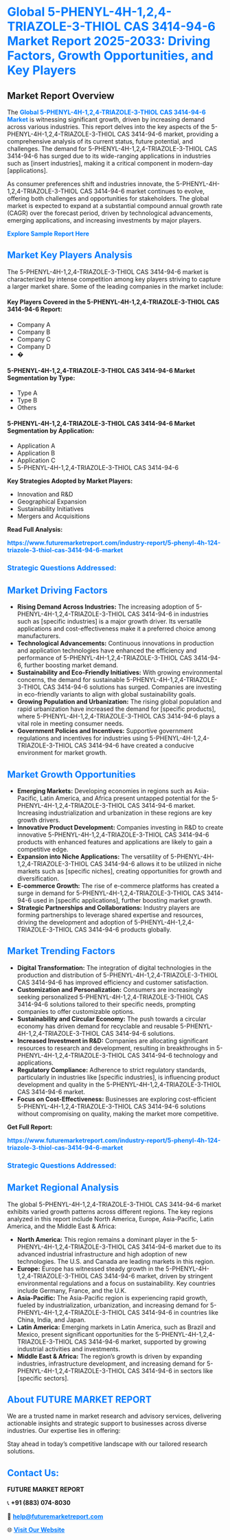 <h1 style="color: #007BFF;">Global 5-PHENYL-4H-1,2,4-TRIAZOLE-3-THIOL CAS 3414-94-6 Market Report 2025-2033: Driving Factors, Growth Opportunities, and Key Players</h1>

<section id="overview">
<h2>Market Report Overview</h2>
<p>The <a href="https://www.futuremarketreport.com/industry-report/5-phenyl-4h-124-triazole-3-thiol-cas-3414-94-6-market" style="color: #007BFF; text-decoration: none;"><strong>Global 5-PHENYL-4H-1,2,4-TRIAZOLE-3-THIOL CAS 3414-94-6 Market</strong></a> is witnessing significant growth, driven by increasing demand across various industries. This report delves into the key aspects of the 5-PHENYL-4H-1,2,4-TRIAZOLE-3-THIOL CAS 3414-94-6 market, providing a comprehensive analysis of its current status, future potential, and challenges. The demand for 5-PHENYL-4H-1,2,4-TRIAZOLE-3-THIOL CAS 3414-94-6 has surged due to its wide-ranging applications in industries such as [insert industries], making it a critical component in modern-day [applications].</p>
<p>As consumer preferences shift and industries innovate, the 5-PHENYL-4H-1,2,4-TRIAZOLE-3-THIOL CAS 3414-94-6 market continues to evolve, offering both challenges and opportunities for stakeholders. The global market is expected to expand at a substantial compound annual growth rate (CAGR) over the forecast period, driven by technological advancements, emerging applications, and increasing investments by major players.</p>
</section>

<section id="overview">
<p><a href="https://www.futuremarketreport.com/request-sample/reportId=119218" style="color: #007BFF; text-decoration: none;"><strong>Explore Sample Report Here</strong></a></p>
</section>

<section id="key-players">
<h2 style="color: #007BFF;">Market Key Players Analysis</h2>
<p>The 5-PHENYL-4H-1,2,4-TRIAZOLE-3-THIOL CAS 3414-94-6 market is characterized by intense competition among key players striving to capture a larger market share. Some of the leading companies in the market include:</p>
<h4>Key Players Covered in the 5-PHENYL-4H-1,2,4-TRIAZOLE-3-THIOL CAS 3414-94-6 Report:</h4>
<ul><li>Company A</li><li>Company B</li><li>Company C</li><li>Company D</li><li>�</li></ul>
<h4>5-PHENYL-4H-1,2,4-TRIAZOLE-3-THIOL CAS 3414-94-6 Market Segmentation by Type:</h4>
<ul><li>Type A</li><li>Type B</li><li>Others</li></ul>

<h4>5-PHENYL-4H-1,2,4-TRIAZOLE-3-THIOL CAS 3414-94-6 Market Segmentation by Application:</h4>
<ul><li>Application A</li><li>Application B</li><li>Application C</li><li>5-PHENYL-4H-1,2,4-TRIAZOLE-3-THIOL CAS 3414-94-6</li></ul>
<p><strong>Key Strategies Adopted by Market Players:</strong></p>
<ul>
<li>Innovation and R&D</li>
<li>Geographical Expansion</li>
<li>Sustainability Initiatives</li>
<li>Mergers and Acquisitions</li>
</ul>
</section>

<section>
<p><strong>Read Full Analysis: </strong></p><a href="https://www.futuremarketreport.com/industry-report/5-phenyl-4h-124-triazole-3-thiol-cas-3414-94-6-market" style="color: #007BFF; text-decoration: none;"><strong>https://www.futuremarketreport.com/industry-report/5-phenyl-4h-124-triazole-3-thiol-cas-3414-94-6-market</strong></a>
<h3 style="color: #007BFF;">Strategic Questions Addressed:</h3>
</section>

<section id="driving-factors">
<h2 style="color: #007BFF;">Market Driving Factors</h2>
<ul>
<li><strong>Rising Demand Across Industries:</strong> The increasing adoption of 5-PHENYL-4H-1,2,4-TRIAZOLE-3-THIOL CAS 3414-94-6 in industries such as [specific industries] is a major growth driver. Its versatile applications and cost-effectiveness make it a preferred choice among manufacturers.</li>
<li><strong>Technological Advancements:</strong> Continuous innovations in production and application technologies have enhanced the efficiency and performance of 5-PHENYL-4H-1,2,4-TRIAZOLE-3-THIOL CAS 3414-94-6, further boosting market demand.</li>
<li><strong>Sustainability and Eco-Friendly Initiatives:</strong> With growing environmental concerns, the demand for sustainable 5-PHENYL-4H-1,2,4-TRIAZOLE-3-THIOL CAS 3414-94-6 solutions has surged. Companies are investing in eco-friendly variants to align with global sustainability goals.</li>
<li><strong>Growing Population and Urbanization:</strong> The rising global population and rapid urbanization have increased the demand for [specific products], where 5-PHENYL-4H-1,2,4-TRIAZOLE-3-THIOL CAS 3414-94-6 plays a vital role in meeting consumer needs.</li>
<li><strong>Government Policies and Incentives:</strong> Supportive government regulations and incentives for industries using 5-PHENYL-4H-1,2,4-TRIAZOLE-3-THIOL CAS 3414-94-6 have created a conducive environment for market growth.</li>
</ul>
</section>

<section id="growth-opportunities">
<h2 style="color: #007BFF;">Market Growth Opportunities</h2>
<ul>
<li><strong>Emerging Markets:</strong> Developing economies in regions such as Asia-Pacific, Latin America, and Africa present untapped potential for the 5-PHENYL-4H-1,2,4-TRIAZOLE-3-THIOL CAS 3414-94-6 market. Increasing industrialization and urbanization in these regions are key growth drivers.</li>
<li><strong>Innovative Product Development:</strong> Companies investing in R&D to create innovative 5-PHENYL-4H-1,2,4-TRIAZOLE-3-THIOL CAS 3414-94-6 products with enhanced features and applications are likely to gain a competitive edge.</li>
<li><strong>Expansion into Niche Applications:</strong> The versatility of 5-PHENYL-4H-1,2,4-TRIAZOLE-3-THIOL CAS 3414-94-6 allows it to be utilized in niche markets such as [specific niches], creating opportunities for growth and diversification.</li>
<li><strong>E-commerce Growth:</strong> The rise of e-commerce platforms has created a surge in demand for 5-PHENYL-4H-1,2,4-TRIAZOLE-3-THIOL CAS 3414-94-6 used in [specific applications], further boosting market growth.</li>
<li><strong>Strategic Partnerships and Collaborations:</strong> Industry players are forming partnerships to leverage shared expertise and resources, driving the development and adoption of 5-PHENYL-4H-1,2,4-TRIAZOLE-3-THIOL CAS 3414-94-6 products globally.</li>
</ul>
</section>

<section id="trending-factors">
<h2 style="color: #007BFF;">Market Trending Factors</h2>
<ul>
<li><strong>Digital Transformation:</strong> The integration of digital technologies in the production and distribution of 5-PHENYL-4H-1,2,4-TRIAZOLE-3-THIOL CAS 3414-94-6 has improved efficiency and customer satisfaction.</li>
<li><strong>Customization and Personalization:</strong> Consumers are increasingly seeking personalized 5-PHENYL-4H-1,2,4-TRIAZOLE-3-THIOL CAS 3414-94-6 solutions tailored to their specific needs, prompting companies to offer customizable options.</li>
<li><strong>Sustainability and Circular Economy:</strong> The push towards a circular economy has driven demand for recyclable and reusable 5-PHENYL-4H-1,2,4-TRIAZOLE-3-THIOL CAS 3414-94-6 solutions.</li>
<li><strong>Increased Investment in R&D:</strong> Companies are allocating significant resources to research and development, resulting in breakthroughs in 5-PHENYL-4H-1,2,4-TRIAZOLE-3-THIOL CAS 3414-94-6 technology and applications.</li>
<li><strong>Regulatory Compliance:</strong> Adherence to strict regulatory standards, particularly in industries like [specific industries], is influencing product development and quality in the 5-PHENYL-4H-1,2,4-TRIAZOLE-3-THIOL CAS 3414-94-6 market.</li>
<li><strong>Focus on Cost-Effectiveness:</strong> Businesses are exploring cost-efficient 5-PHENYL-4H-1,2,4-TRIAZOLE-3-THIOL CAS 3414-94-6 solutions without compromising on quality, making the market more competitive.</li>
</ul>
</section>

<section>
<p><strong>Get Full Report: </strong></p><a href="https://www.futuremarketreport.com/industry-report/5-phenyl-4h-124-triazole-3-thiol-cas-3414-94-6-market" style="color: #007BFF; text-decoration: none;"><strong>https://www.futuremarketreport.com/industry-report/5-phenyl-4h-124-triazole-3-thiol-cas-3414-94-6-market</strong></a>
<h3 style="color: #007BFF;">Strategic Questions Addressed:</h3>
</section>


<section id="regional-analysis">
<h2 style="color: #007BFF;">Market Regional Analysis</h2>
<p>The global 5-PHENYL-4H-1,2,4-TRIAZOLE-3-THIOL CAS 3414-94-6 market exhibits varied growth patterns across different regions. The key regions analyzed in this report include North America, Europe, Asia-Pacific, Latin America, and the Middle East & Africa:</p>
<ul>
<li><strong>North America:</strong> This region remains a dominant player in the 5-PHENYL-4H-1,2,4-TRIAZOLE-3-THIOL CAS 3414-94-6 market due to its advanced industrial infrastructure and high adoption of new technologies. The U.S. and Canada are leading markets in this region.</li>
<li><strong>Europe:</strong> Europe has witnessed steady growth in the 5-PHENYL-4H-1,2,4-TRIAZOLE-3-THIOL CAS 3414-94-6 market, driven by stringent environmental regulations and a focus on sustainability. Key countries include Germany, France, and the U.K.</li>
<li><strong>Asia-Pacific:</strong> The Asia-Pacific region is experiencing rapid growth, fueled by industrialization, urbanization, and increasing demand for 5-PHENYL-4H-1,2,4-TRIAZOLE-3-THIOL CAS 3414-94-6 in countries like China, India, and Japan.</li>
<li><strong>Latin America:</strong> Emerging markets in Latin America, such as Brazil and Mexico, present significant opportunities for the 5-PHENYL-4H-1,2,4-TRIAZOLE-3-THIOL CAS 3414-94-6 market, supported by growing industrial activities and investments.</li>
<li><strong>Middle East & Africa:</strong> The region’s growth is driven by expanding industries, infrastructure development, and increasing demand for 5-PHENYL-4H-1,2,4-TRIAZOLE-3-THIOL CAS 3414-94-6 in sectors like [specific sectors].</li>
</ul>
</section>

<footer>
<h2 style="color: #007BFF;">About FUTURE MARKET REPORT</h2>
<p>We are a trusted name in market research and advisory services, delivering actionable insights and strategic support to businesses across diverse industries. Our expertise lies in offering:</p>

<p>Stay ahead in today’s competitive landscape with our tailored research solutions.</p>

<h2 style="color: #007BFF;">Contact Us:</h2>
<p><strong>FUTURE MARKET REPORT</strong></p>
<p>📞 <strong>+91 (883) 074-8030</strong></p>
<p>📧 <strong><a href="mailto:help@futuremarketreport.com" style="color: #007BFF;">help@futuremarketreport.com</a></strong></p>
<p>🌐 <strong><a href="https://www.futuremarketreport.com/" style="color: #007BFF;">Visit Our Website</a></strong></p>
</footer>